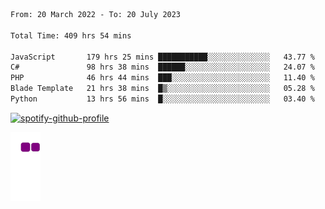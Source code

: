<!--START_SECTION:waka-->

```txt
From: 20 March 2022 - To: 20 July 2023

Total Time: 409 hrs 54 mins

JavaScript       179 hrs 25 mins ███████████░░░░░░░░░░░░░░   43.77 %
C#               98 hrs 38 mins  ██████░░░░░░░░░░░░░░░░░░░   24.07 %
PHP              46 hrs 44 mins  ███░░░░░░░░░░░░░░░░░░░░░░   11.40 %
Blade Template   21 hrs 38 mins  █▒░░░░░░░░░░░░░░░░░░░░░░░   05.28 %
Python           13 hrs 56 mins  █░░░░░░░░░░░░░░░░░░░░░░░░   03.40 %
```

<!--END_SECTION:waka-->
[![spotify-github-profile](https://spotify-github-profile.vercel.app/api/view?uid=c00zprrvy9xiloa9qnco3hmng&cover_image=true&theme=novatorem&show_offline=false&background_color=121212&bar_color=53b14f&bar_color_cover=false)](https://spotify-github-profile.vercel.app/api/view?uid=c00zprrvy9xiloa9qnco3hmng&redirect=true)

![snake gif](https://github.com/hoanghip108/hoanghip108/blob/output/github-contribution-grid-snake.gif)

